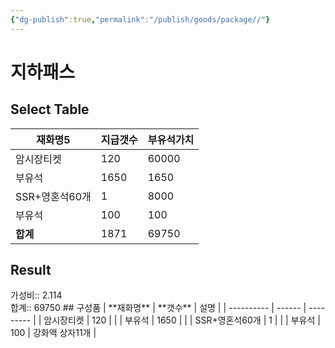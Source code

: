 ```yaml
---
{"dg-publish":true,"permalink":"/publish/goods/package//"}
---
```



# 지하패스
## Select Table
<div><table class="dataview table-view-table"><thead class="table-view-thead"><tr class="table-view-tr-header"><th class="table-view-th"><span>재화명</span><span class="dataview small-text">5</span></th><th class="table-view-th"><span>지급갯수</span></th><th class="table-view-th"><span>부유석가치</span></th></tr></thead><tbody class="table-view-tbody"><tr><td><span>암시장티켓</span></td><td>120</td><td>60000</td></tr><tr><td><span>부유석</span></td><td>1650</td><td>1650</td></tr><tr><td><span>SSR+영혼석60개</span></td><td>1</td><td>8000</td></tr><tr><td><span>부유석</span></td><td>100</td><td>100</td></tr><tr><td><span><strong>합계</strong></span></td><td>1871</td><td>69750</td></tr></tbody></table></div><p><span><h2 data-heading="Result" dir="auto">Result</h2></span></p><span><span>가성비:: 2.114 <br></span></span><span><span>합계:: 69750</span></span>
## 구성품
| **재화명**    | **갯수** | 설명        |
| ---------- | ------ | --------- |
| 암시장티켓      | 120    |           |
| 부유석        | 1650   |           |
| SSR+영혼석60개 | 1      |           |
| 부유석        | 100    | 강화액 상자11개 |


